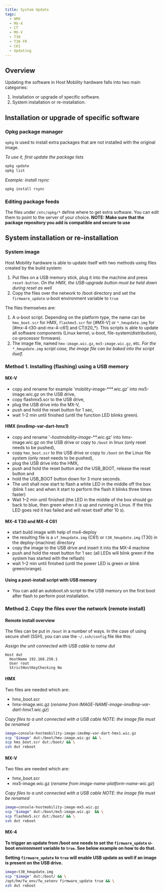 ```yaml
---
title: System Update
tags:
  - HMX
  - MX-4
  - CT
  - MX-V
  - T30
  - T30 FR
  - C61
  - Updating
---
```


## Overview

Updating the software in Host Mobility hardware falls into two main categories:

1. Installation or upgrade of specific software.
2. System installation or re-installation.
 
##  Installation or upgrade of specific software

###  Opkg package manager

`opkg` is used  to install extra packages that are not installed with the original image.

*To use it, first update the package lists*
```bash
opkg update
opkg list
```

*Example: install rsync*
```bash
opkg install rsync
```

### Editing package feeds

The files under `/etc/opkg/*` define where to get extra software. You can edit them to point to the server of your choice.
**NOTE: Make sure that the package repository you add is compatible and secure to use**

## System installation or re-installation

### System image

Host Mobility hardware is able to update itself with two methods using files created by the build system:

1. Put files on a USB memory stick, plug it into the machine and press `reset-button`. *On the HMX, the USB-upgrade button must be held down during reset as well*
2. Copy the files over the network to /boot directory and set the `firmware_update` u-boot environment variable to `true`

The files themselves are:

1. A u-boot script. Depending on the platform type, the name can be `hmx_boot.scr` for HMX, `flashmx5.scr` for [#MX-V] or `*_hmupdate.img` for [#mx-4-t30-and-mx-4-c61] and CT(t20_*). This scripts is able to update all software components (Linux kernel, u-boot, file-system(distribution), co-processor firmware).
2. The image file, named `hmx-image.wic.gz`, `mx5-image.wic.gz`, etc. *For the `*_hmupdate.img` script case, the image file can be baked into the script itself.*


### Method 1. Installing (flashing) using a USB memory

#### MX-V

* copy and rename for example 'mobility-image-***.wic.gz' into mx5-image.wic.gz on the USB drive,
* copy flashmx5.scr to the USB drive,
* plug the USB drive into the MX-V,
* push and hold the reset button for 1 sec,
* wait 1–2 min until finished (until the function LED blinks green).

#### HMX (imx8mp-var-dart-hmx1)

* copy and rename '*-hostmobility-image-***.wic.gz' into hmx-image.wic.gz on the USB drive or copy to `/boot` in linux (only reset needs to be pushed),
* copy `hmx_boot.scr` to the USB drive or copy to `/boot` on the Linux file system (only reset needs to be pushed),
* plug the USB drive into the HMX,
* push and hold the reset button and the USB_BOOT, release the reset button and
* hold the USB_BOOT button down for 3 more seconds.
* The unit shall now start to flash a white LED in the middle off the box (blink 1 sec and when it start to perform the flash it blinks three times faster)
* Wait 1–2 min until finished (the LED in the middle of the box should go back to blue, then green when it is up and running in Linux. If the this LED goes red it has failed and will reset itself after 10 s).

#### MX-4 T30 and MX-4 C61

* start build image with help of mx4-deploy
* the resulting file is a `vf_hmupdate.img` (C61) or `t30_hmupdate.img` (T30) in the deploy-(machine) directory
* copy the image to the USB drive and insert it into the MX-4 machine
* push and hold the reset button for 1 sec (all LEDs will blink green if the system has started with the reflash)
* wait 1–2 min until finished (until the power LED is green or blink green/orange).

#### Using a post-install script with USB memory

* You can add an autoboot.sh script to the USB memory on the first boot after flash to perform post installation.

### Method 2. Copy the files over the network (remote install)

#### Remote install overview

The files can be put in `/boot` in a number of ways. In the case of using secure shell (SSH), you can use the `~/.ssh/config` file like this:

*Assign the unit connected with USB cable to name dut*
```
Host dut
  HostName 192.168.250.1
  User root
  StrictHostKeyChecking No
```

#### HMX

Two files are needed which are:

* hmx_boot.scr 
* hmx-image.wic.gz (*rename from IMAGE-NAME-image-imx8mp-var-dart-hmx1.wic.gz*)

*Copy files to a unit connected with a USB cable NOTE: the image file must be renamed*
```bash
image=console-hostmobility-image-imx8mp-var-dart-hmx1.wic.gz
scp "$image" dut:/boot/hmx-image.wic.gz && \
scp hmx_boot.scr dut:/boot/ && \
ssh dut reboot
```

#### MX-V

Two files are needed which are:

* hmx_boot.scr 
* mx5-image.wic.gz (*rename from image-name-platform-name-wic.gz*)

*Copy files to a unit connected with a USB cable NOTE: the image file must be renamed*
```bash
image=console-hostmobility-image-mx5.wic.gz
scp "$image" dut:/boot/mx5-image.wic.gz  && \
scp flashmx5.scr dut:/boot/ && \
ssh dut reboot
```


#### MX-4

**To trigger an update from /boot one needs to set the `firmware_update` u-boot environment variable to `true`. See below example on how to do that.**

**Setting `firmware_update` to `true` will enable USB update as well if an image is present on the USB drive.**

```bash
image=t30_hmupdate.img
scp "$image" dut:/boot/ && \
/opt/hm/fw_env/fw_setenv firmware_update true && \
ssh dut reboot
```

